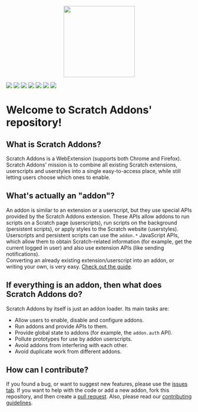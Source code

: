<p align="center"><img src="https://raw.githubusercontent.com/ScratchAddons/ScratchAddons/master/images/icon.png" width="193" height="193"></p>

![](https://img.shields.io/github/watchers/ScratchAddons/ScratchAddons?color=blue&logo=GitHub&logoColor=white&style=flat-square) ![](https://img.shields.io/github/stars/ScratchAddons/ScratchAddons?color=blue&logo=GitHub&logoColor=white&style=flat-square) ![](https://img.shields.io/github/forks/ScratchAddons/ScratchAddons?color=blue&logo=GitHub&logoColor=white&style=flat-square) ![](https://img.shields.io/github/issues/ScratchAddons/ScratchAddons?color=green&logo=GitHub&logoColor=white&style=flat-square) ![](https://img.shields.io/github/issues-closed/ScratchAddons/ScratchAddons?color=red&logo=GitHub&logoColor=white&style=flat-square) ![](https://img.shields.io/github/issues-pr/ScratchAddons/ScratchAddons?color=green&logo=GitHub&logoColor=white&style=flat-square) ![](https://img.shields.io/github/issues-pr-closed/ScratchAddons/ScratchAddons?color=red&logo=GitHub&logoColor=white&style=flat-square)

# Welcome to Scratch Addons' repository!

## What is Scratch Addons?

Scratch Addons is a WebExtension (supports both Chrome and Firefox). Scratch Addons' mission is to combine all existing Scratch extensions, userscripts and userstyles into a single easy-to-access place, while still letting users choose which ones to enable.

## What's actually an "addon"?

An addon is similar to an extension or a userscript, but they use special APIs provided by the Scratch Addons extension. These APIs allow addons to run scripts on a Scratch page (userscripts), run scripts on the background (persistent scripts), or apply styles to the Scratch website (userstyles).  
Userscripts and persistent scripts can use the `addon.*` JavaScript APIs, which allow them to obtain Scratch-related information (for example, get the current logged in user) and also use extension APIs (like sending notifications).  
Converting an already existing extension/userscript into an addon, or writing your own, is very easy. [Check out the guide](https://github.com/ScratchAddons/ScratchAddons/wiki/Creating-an-addon).

## If everything is an addon, then what does Scratch Addons do?

Scratch Addons by itself is just an addon loader. Its main tasks are:

- Allow users to enable, disable and configure addons.
- Run addons and provide APIs to them.
- Provide global state to addons (for example, the `addon.auth` API).
- Pollute prototypes for use by addon userscripts.
- Avoid addons from interfering with each other.
- Avoid duplicate work from different addons.

## How can I contribute?

If you found a bug, or want to suggest new features, please use the [issues tab](https://github.com/ScratchAddons/ScratchAddons/issues). If you want to help with the code or add a new addon, fork this repository, and then create a [pull request](https://github.com/ScratchAddons/ScratchAddons/pulls). Also, please read our [contributing guidelines](https://github.com/ScratchAddons/ScratchAddons/blob/master/CONTRIBUTING.md).

